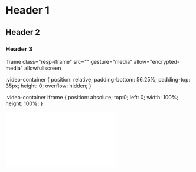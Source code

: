 # Header 1
## Header 2
### Header 3

iframe class="resp-iframe" src="" gesture="media"  allow="encrypted-media" allowfullscreen




.video-container {
    position: relative;
    padding-bottom: 56.25%;
    padding-top: 35px;
    height: 0;
    overflow: hidden;
}

.video-container iframe {
    position: absolute;
    top:0;
    left: 0;
    width: 100%;
    height: 100%;
}




<div class="video-container">
    <iframe src="docs/siteStructureAll.html" frameborder="0">
    </iframe>
</div>











